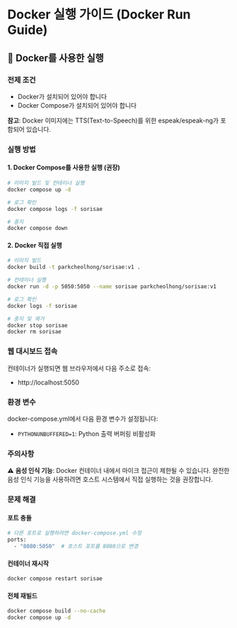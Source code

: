 # Docker 실행 가이드 (Docker Run Guide)

## 🐳 Docker를 사용한 실행

### 전제 조건
- Docker가 설치되어 있어야 합니다
- Docker Compose가 설치되어 있어야 합니다

**참고**: Docker 이미지에는 TTS(Text-to-Speech)를 위한 espeak/espeak-ng가 포함되어 있습니다.

### 실행 방법

#### 1. Docker Compose를 사용한 실행 (권장)

```bash
# 이미지 빌드 및 컨테이너 실행
docker compose up -d

# 로그 확인
docker compose logs -f sorisae

# 중지
docker compose down
```

#### 2. Docker 직접 실행

```bash
# 이미지 빌드
docker build -t parkcheolhong/sorisae:v1 .

# 컨테이너 실행
docker run -d -p 5050:5050 --name sorisae parkcheolhong/sorisae:v1

# 로그 확인
docker logs -f sorisae

# 중지 및 제거
docker stop sorisae
docker rm sorisae
```

### 웹 대시보드 접속

컨테이너가 실행되면 웹 브라우저에서 다음 주소로 접속:
- http://localhost:5050

### 환경 변수

docker-compose.yml에서 다음 환경 변수가 설정됩니다:
- `PYTHONUNBUFFERED=1`: Python 출력 버퍼링 비활성화

### 주의사항

⚠️ **음성 인식 기능**: Docker 컨테이너 내에서 마이크 접근이 제한될 수 있습니다. 완전한 음성 인식 기능을 사용하려면 호스트 시스템에서 직접 실행하는 것을 권장합니다.

### 문제 해결

#### 포트 충돌
```bash
# 다른 포트로 실행하려면 docker-compose.yml 수정
ports:
  - "8080:5050"  # 호스트 포트를 8080으로 변경
```

#### 컨테이너 재시작
```bash
docker compose restart sorisae
```

#### 전체 재빌드
```bash
docker compose build --no-cache
docker compose up -d
```
